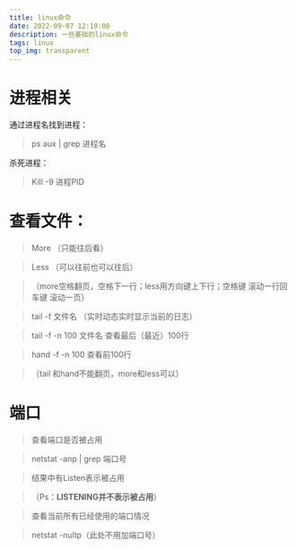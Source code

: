 ```yaml
---
title: linux命令
date: 2022-09-07 12:19:00
description: 一些基础的linux命令
tags: linux
top_img: transparent
---
```


# 进程相关

通过进程名找到进程：

> ps aux | grep 进程名

杀死进程：

> Kill -9 进程PID

# 查看文件：

> More （只能往后看）

> Less （可以往前也可以往后）

> （more空格翻页，空格下一行；less用方向键上下行；空格键 滚动一行回车键 滚动一页） 

> tail -f 文件名 （实时动态实时显示当前的日志）

> tail -f -n 100 文件名 查看最后（最近）100行

> hand -f -n 100 查看前100行

> （tail 和hand不能翻页，more和less可以） 

# 端口

> 查看端口是否被占用

> netstat  -anp | grep  端口号

> 结果中有Listen表示被占用

> （Ps：**LISTENING并不表示被占用**）

 

> 查看当前所有已经使用的端口情况

> netstat  -nultp（此处不用加端口号）